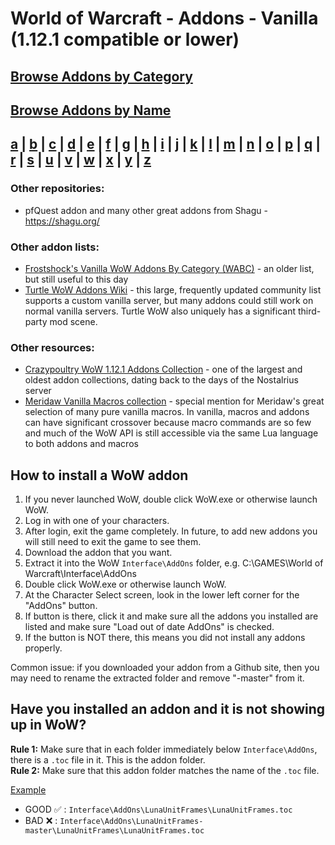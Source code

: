 # World of Warcraft - Addons - Vanilla (1.12.1 compatible or lower)

## [Browse Addons by Category](https://github.com/fondlez/wow-addons-vanilla/wiki#browse-by-category)

## [Browse Addons by Name](https://github.com/fondlez/wow-addons-vanilla/wiki#browse-by-name) 
## [a](https://github.com/fondlez/wow-addons-vanilla/wiki#a) | [b](https://github.com/fondlez/wow-addons-vanilla/wiki#b) | [c](https://github.com/fondlez/wow-addons-vanilla/wiki#c) | [d](https://github.com/fondlez/wow-addons-vanilla/wiki#d) | [e](https://github.com/fondlez/wow-addons-vanilla/wiki#e) | [f](https://github.com/fondlez/wow-addons-vanilla/wiki#f) | [g](https://github.com/fondlez/wow-addons-vanilla/wiki#g) | [h](https://github.com/fondlez/wow-addons-vanilla/wiki#h) | [i](https://github.com/fondlez/wow-addons-vanilla/wiki#i) | [j](https://github.com/fondlez/wow-addons-vanilla/wiki#j) | [k](https://github.com/fondlez/wow-addons-vanilla/wiki#k) | [l](https://github.com/fondlez/wow-addons-vanilla/wiki#l) | [m](https://github.com/fondlez/wow-addons-vanilla/wiki#m) | [n](https://github.com/fondlez/wow-addons-vanilla/wiki#n) | [o](https://github.com/fondlez/wow-addons-vanilla/wiki#o) | [p](https://github.com/fondlez/wow-addons-vanilla/wiki#p) | [q](https://github.com/fondlez/wow-addons-vanilla/wiki#q) | [r](https://github.com/fondlez/wow-addons-vanilla/wiki#r) | [s](https://github.com/fondlez/wow-addons-vanilla/wiki#s) | [u](https://github.com/fondlez/wow-addons-vanilla/wiki#u) | [v](https://github.com/fondlez/wow-addons-vanilla/wiki#v) | [w](https://github.com/fondlez/wow-addons-vanilla/wiki#w) | [x](https://github.com/fondlez/wow-addons-vanilla/wiki#x) | [y](https://github.com/fondlez/wow-addons-vanilla/wiki#y) | [z](https://github.com/fondlez/wow-addons-vanilla/wiki#z) 

### Other repositories:
* pfQuest addon and many other great addons from Shagu - https://shagu.org/

### Other addon lists:
* [Frostshock's Vanilla WoW Addons By Category (WABC)](https://frostshock.github.io/wabc/) - an older list, but still useful to this day
* [Turtle WoW Addons Wiki](https://turtle-wow.fandom.com/wiki/Addons) - this large, frequently updated community list supports a custom vanilla server, but many addons could still work on normal vanilla servers. Turtle WoW also uniquely has a significant third-party mod scene.

### Other resources:
* [Crazypoultry WoW 1.12.1 Addons Collection](https://github.com/crazypoultry/Wow1.12.1_Addons_Collection) - one of the largest and oldest addon collections, dating back to the days of the Nostalrius server
* [Meridaw Vanilla Macros collection](https://github.com/Meridaw/Vanilla-Macros) - special mention for Meridaw's great selection of many pure vanilla macros. In vanilla, macros and addons can have significant crossover because macro commands are so few and much of the WoW API is still accessible via the same Lua language to both addons and macros

## How to install a WoW addon ##

1. If you never launched WoW, double click WoW.exe or otherwise launch WoW.
2. Log in with one of your characters.
3. After login, exit the game completely. In future, to add new addons you will still need to exit the game to see them.
4. Download the addon that you want.
5. Extract it into the WoW `Interface\AddOns` folder, e.g. C:\GAMES\World of Warcraft\Interface\AddOns
6. Double click WoW.exe or otherwise launch WoW.
7. At the Character Select screen, look in the lower left corner for the "AddOns" button.
8. If button is there, click it and make sure all the addons you installed are listed and make sure "Load out of date AddOns" is checked.
9. If the button is NOT there, this means you did not install any addons properly.

Common issue: if you downloaded your addon from a Github site, then you may need to rename the extracted folder and remove "-master" from it.

## Have you installed an addon and it is not showing up in WoW? ##

**Rule 1:** Make sure that in each folder immediately below `Interface\AddOns`, there is a `.toc` file in it. This is the addon folder.  
**Rule 2:** Make sure that this addon folder matches the name of the `.toc` file.

<ins>Example</ins>
* GOOD :white_check_mark: : `Interface\AddOns\LunaUnitFrames\LunaUnitFrames.toc`
* BAD :x: : `Interface\AddOns\LunaUnitFrames-master\LunaUnitFrames\LunaUnitFrames.toc`
